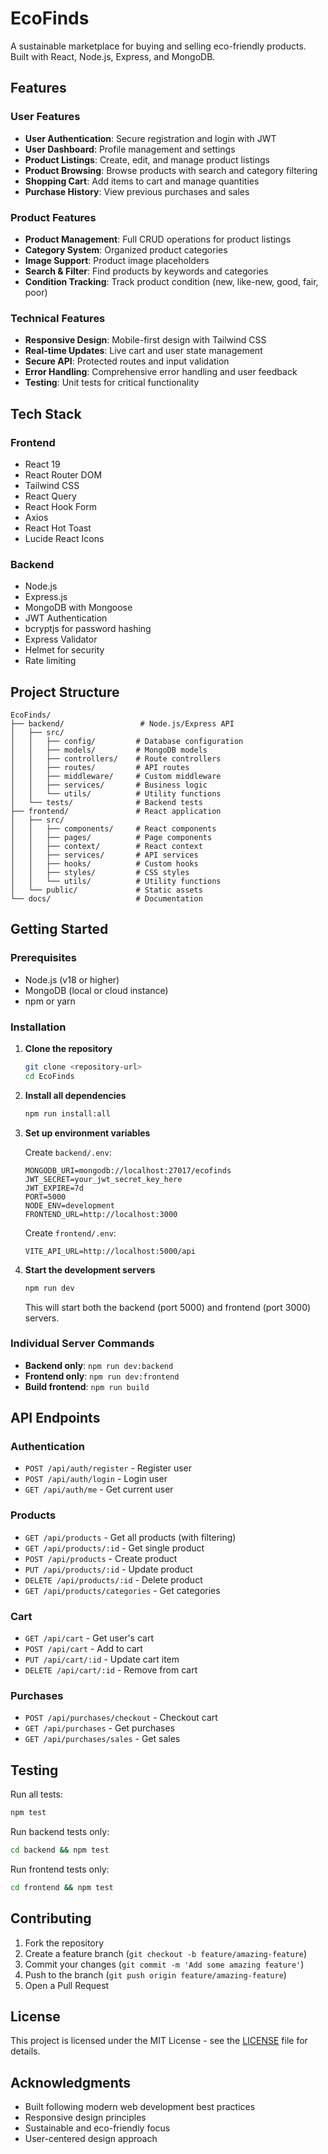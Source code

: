 # EcoFinds

A sustainable marketplace for buying and selling eco-friendly products. Built with React, Node.js, Express, and MongoDB.

## Features

### User Features
- **User Authentication**: Secure registration and login with JWT
- **User Dashboard**: Profile management and settings
- **Product Listings**: Create, edit, and manage product listings
- **Product Browsing**: Browse products with search and category filtering
- **Shopping Cart**: Add items to cart and manage quantities
- **Purchase History**: View previous purchases and sales

### Product Features
- **Product Management**: Full CRUD operations for product listings
- **Category System**: Organized product categories
- **Image Support**: Product image placeholders
- **Search & Filter**: Find products by keywords and categories
- **Condition Tracking**: Track product condition (new, like-new, good, fair, poor)

### Technical Features
- **Responsive Design**: Mobile-first design with Tailwind CSS
- **Real-time Updates**: Live cart and user state management
- **Secure API**: Protected routes and input validation
- **Error Handling**: Comprehensive error handling and user feedback
- **Testing**: Unit tests for critical functionality

## Tech Stack

### Frontend
- React 19
- React Router DOM
- Tailwind CSS
- React Query
- React Hook Form
- Axios
- React Hot Toast
- Lucide React Icons

### Backend
- Node.js
- Express.js
- MongoDB with Mongoose
- JWT Authentication
- bcryptjs for password hashing
- Express Validator
- Helmet for security
- Rate limiting

## Project Structure

```
EcoFinds/
├── backend/                 # Node.js/Express API
│   ├── src/
│   │   ├── config/         # Database configuration
│   │   ├── models/         # MongoDB models
│   │   ├── controllers/    # Route controllers
│   │   ├── routes/         # API routes
│   │   ├── middleware/     # Custom middleware
│   │   ├── services/       # Business logic
│   │   └── utils/          # Utility functions
│   └── tests/              # Backend tests
├── frontend/               # React application
│   ├── src/
│   │   ├── components/     # React components
│   │   ├── pages/          # Page components
│   │   ├── context/        # React context
│   │   ├── services/       # API services
│   │   ├── hooks/          # Custom hooks
│   │   ├── styles/         # CSS styles
│   │   └── utils/          # Utility functions
│   └── public/             # Static assets
└── docs/                   # Documentation
```

## Getting Started

### Prerequisites
- Node.js (v18 or higher)
- MongoDB (local or cloud instance)
- npm or yarn

### Installation

1. **Clone the repository**
   ```bash
   git clone <repository-url>
   cd EcoFinds
   ```

2. **Install all dependencies**
   ```bash
   npm run install:all
   ```

3. **Set up environment variables**
   
   Create `backend/.env`:
   ```env
   MONGODB_URI=mongodb://localhost:27017/ecofinds
   JWT_SECRET=your_jwt_secret_key_here
   JWT_EXPIRE=7d
   PORT=5000
   NODE_ENV=development
   FRONTEND_URL=http://localhost:3000
   ```

   Create `frontend/.env`:
   ```env
   VITE_API_URL=http://localhost:5000/api
   ```

4. **Start the development servers**
   ```bash
   npm run dev
   ```

   This will start both the backend (port 5000) and frontend (port 3000) servers.

### Individual Server Commands

- **Backend only**: `npm run dev:backend`
- **Frontend only**: `npm run dev:frontend`
- **Build frontend**: `npm run build`

## API Endpoints

### Authentication
- `POST /api/auth/register` - Register user
- `POST /api/auth/login` - Login user
- `GET /api/auth/me` - Get current user

### Products
- `GET /api/products` - Get all products (with filtering)
- `GET /api/products/:id` - Get single product
- `POST /api/products` - Create product
- `PUT /api/products/:id` - Update product
- `DELETE /api/products/:id` - Delete product
- `GET /api/products/categories` - Get categories

### Cart
- `GET /api/cart` - Get user's cart
- `POST /api/cart` - Add to cart
- `PUT /api/cart/:id` - Update cart item
- `DELETE /api/cart/:id` - Remove from cart

### Purchases
- `POST /api/purchases/checkout` - Checkout cart
- `GET /api/purchases` - Get purchases
- `GET /api/purchases/sales` - Get sales

## Testing

Run all tests:
```bash
npm test
```

Run backend tests only:
```bash
cd backend && npm test
```

Run frontend tests only:
```bash
cd frontend && npm test
```

## Contributing

1. Fork the repository
2. Create a feature branch (`git checkout -b feature/amazing-feature`)
3. Commit your changes (`git commit -m 'Add some amazing feature'`)
4. Push to the branch (`git push origin feature/amazing-feature`)
5. Open a Pull Request

## License

This project is licensed under the MIT License - see the [LICENSE](LICENSE) file for details.

## Acknowledgments

- Built following modern web development best practices
- Responsive design principles
- Sustainable and eco-friendly focus
- User-centered design approach
